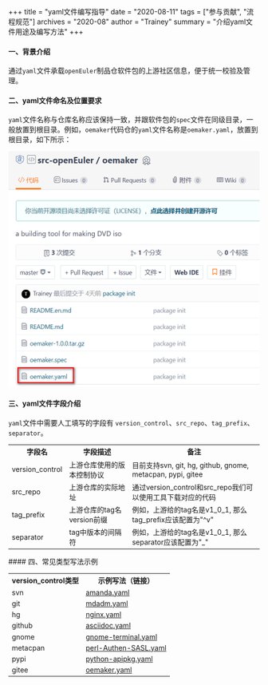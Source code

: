 +++
title = "yaml文件编写指导"
date = "2020-08-11"
tags = ["参与贡献", "流程规范"]
archives = "2020-08"
author = "Trainey"
summary = "介绍yaml文件用途及编写方法"
+++

#### 一、背景介绍

通过`yaml`文件承载`openEuler`制品仓软件包的上游社区信息，便于统一校验及管理。

#### 二、yaml文件命名及位置要求

`yaml`文件名称与仓库名称应该保持一致，并跟软件包的`spec`文件在同级目录，一般放置到根目录。例如，`oemaker`代码仓的`yaml`文件名称是`oemaker.yaml`，放置到根目录，如下所示：

<img src="content/zh/blog/trainey/imgs/oemaker_example.png">

#### 三、yaml文件字段介绍

`yaml`文件中需要人工填写的字段有 `version_control`、`src_repo`、`tag_prefix`、`separator`。

<table>
<tr>
<th>字段名</th>
<th>字段描述</th>
<th>备注</th>
</tr>
<tr>
<td>version_control</td>
<td>上游仓库使用的版本控制协议</td>
<td>目前支持svn, git, hg, github, gnome, metacpan, pypi, gitee</td>
</tr>
<tr>
<td>src_repo</td>
<td>上游仓库的实际地址</td>
<td>通过version_control和src_repo我们可以使用工具下载对应的代码</td>
</tr>
<tr>
<td>tag_prefix</td>
<td>上游仓库的tag名version前缀</td>
<td>例如，上游给的tag名是v1_0_1, 那么tag_prefix应该配置为"^v"</td>
</tr>
<tr>
<td>separator</td>
<td>tag中版本的间隔符</td>
<td>例如，上游给的tag名是v1_0_1, 那么separator应该配置为"_"</td>
</tr>
</table>
#### 四、常见类型写法示例

<table>
<tr>
<th>version_control类型</th>
<th>示例写法（链接）</th>
</tr>
<tr>
<td>svn</td>
<td><a href="https://gitee.com/src-openeuler/amanda/blob/master/amanda.yaml">amanda.yaml</a></td>
</tr>
<tr>
<td>git</td>
<td><a href="https://gitee.com/src-openeuler/mdadm/blob/master/mdadm.yaml">mdadm.yaml</a></td>
</tr>
<tr>
<td>hg</td>
<td><a href="https://gitee.com/openeuler/openEuler-Advisor/blob/master/upstream-info/nginx.yaml">nginx.yaml</a></td>
</tr>
<tr>
<td>github</td>
<td><a href="https://gitee.com/src-openeuler/asciidoc/blob/master/asciidoc.yaml">asciidoc.yaml</a></td>
</tr>
<tr>
<td>gnome</td>
<td><a href="https://gitee.com/src-openeuler/gnome-terminal/blob/master/gnome-terminal.yaml">gnome-terminal.yaml</a></td>
</tr>
<tr>
<td>metacpan</td>
<td><a href="https://gitee.com/src-openeuler/perl-Authen-SASL/blob/master/perl-Authen-SASL.yaml">perl-Authen-SASL.yaml</a></td>
</tr>
<tr>
<td>pypi</td>
<td><a href="https://gitee.com/src-openeuler/python-apipkg/blob/master/python-apipkg.yaml">python-apipkg.yaml</a></td>
</tr>
<tr>
<td>gitee</td>
<td><a href="https://gitee.com/src-openeuler/oemaker/blob/master/oemaker.yaml">oemaker.yaml</a></td>
</tr>
</table>